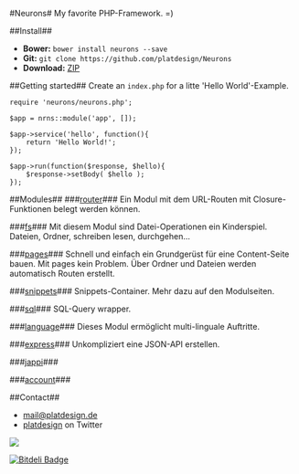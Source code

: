 #Neurons#
My favorite PHP-Framework. =)

##Install##

- **Bower:** `bower install neurons --save`
- **Git:** `git clone https://github.com/platdesign/Neurons`
- **Download:** [ZIP](https://github.com/platdesign/Neurons/archive/master.zip)


##Getting started##
Create an `index.php` for a litte 'Hello World'-Example.
	
	require 'neurons/neurons.php';
	
	$app = nrns::module('app', []);
	
	$app->service('hello', function(){
		return 'Hello World!';
	});
	
	$app->run(function($response, $hello){
		$response->setBody( $hello );
	});




##Modules##
###[router](https://github.com/platdesign/neurons-router)###
Ein Modul mit dem URL-Routen mit Closure-Funktionen belegt werden können.

###[fs](https://github.com/platdesign/neurons-fs)###
Mit diesem Modul sind Datei-Operationen ein Kinderspiel. Dateien, Ordner, schreiben lesen, durchgehen...

###[pages](https://github.com/platdesign/neurons-pages)###
Schnell und einfach ein Grundgerüst für eine Content-Seite bauen. Mit pages kein Problem. Über Ordner und Dateien werden automatisch Routen erstellt.


###[snippets](https://github.com/platdesign/neurons-snippets)###
Snippets-Container. Mehr dazu auf den Modulseiten.


###[sql](https://github.com/platdesign/neurons-sql)###
SQL-Query wrapper.


###[language](https://github.com/platdesign/neurons-language)###
Dieses Modul ermöglicht multi-linguale Auftritte.

###[express](https://github.com/platdesign/neurons-express)###
Unkompliziert eine JSON-API erstellen.

###[jappi](https://github.com/platdesign/neurons-jappi)###

###[account](https://github.com/platdesign/neurons-account)###


##Contact##

- [mail@platdesign.de](mailto:mail@platdesign.de)
- [platdesign](https://twitter.com/platdesign) on Twitter

[![](http://svg.tutorial.aptico.de/grafik_svg/dummy3.svg)](http://vizcard.bedit.dev/plati)

[![Bitdeli Badge](https://d2weczhvl823v0.cloudfront.net/platdesign/neurons/trend.png)](https://bitdeli.com/free "Bitdeli Badge")



